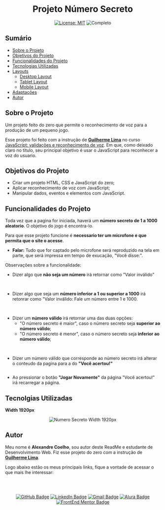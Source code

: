 <h1 align="center"> Projeto Número Secreto </h1>

<p align="center">  </p>

<div align="center">

  <a href="https://github.com/coelhoalexandre/projeto-alura-numero-secreto/blob/main/LICENSE" target="_blank"><img src="https://img.shields.io/badge/License-MIT-yellow.svg" alt="License: MIT"></a> <img src="https://img.shields.io/badge/Completo-lightgreen.svg" alt="Completo">

</div>

## Sumário

- [Sobre o Projeto](#sobre-o-projeto)
- [Objetivos do Projeto](#objetivos-do-projeto)
- [Funcionalidades do Projeto](#funcionalidades-do-projeto)
- [Tecnologias Utilizadas](#tecnolgias-utilizadas)
- [Layouts](#layouts)
  - [Desktop Layout](#desktop-layout)
  - [Tablet Layout](#tablet-layout)
  - [Mobile Layout](#mobile-layout)
- [Adaptações](#adaptações)
- [Autor](#autor)

## Sobre o Projeto

Um projeto feito do zero que permite o reconhecimento de voz para a produção de um pequeno jogo.

Esse projeto foi feito com a instrução de [**Guilherme Lima**](https://github.com/guilhermeonrails) no curso [JavaScript: validações e reconhecimento de voz](https://cursos.alura.com.br/course/javascript-validacoes-reconhecimento-voz). Em que, como deixado claro no titulo, seu principal objetivo é usar o JavaScript para reconhecer a voz do usuario.

## Objetivos do Projeto

- Criar um projeto HTML, CSS e JavaScript do zero;
- Aplicar reconhecimento de voz com JavaScript;
- Manipular dados, eventos e elementos com JavaScript.

## Funcionalidades do Projeto

Toda vez que a pagina for iniciada, haverá um **número secreto de 1 a 1000 aleatorio**. O objetivo do jogo é encontra-lo.

Para que esse projeto funcione é **necessario ter um microfone e que permita que o site o acesse**. 

- **Falar:** Tudo que for captado pelo microfone será reproduzido na tela em parte, que será impressa em tempo de exucação, "Você disse:".

Observações sobre a funcionalidade:

- Dizer algo que **não seja um número** irá retornar como "Valor inválido"
  
<div align="center">
  <img src="https://github.com/coelhoalexandre/projetos-alura/blob/main/imagens/numero-secreto-valor-invalido.jpg" alt="">
</div>

<br>

- Dizer algo que seja um **número inferior a 1 ou superior a 1000** irá retonrar como "Valor inválido: Fale um número entre 1 e 1000.
  
<div align="center">
  <img src="https://github.com/coelhoalexandre/projetos-alura/blob/main/imagens/numero-secreto-numero-invalido.jpg" alt="">
</div>

<br>

- Dizer um **número válido** irá retornar uma das duas opções:
  - "O número secreto é maior", caso o número secreto seja **superior ao número válido**;
  - "O número secreto é menor", caso o número secreto seja **inferior ao número válido**;

<div align="center">
  <img src="https://github.com/coelhoalexandre/projetos-alura/blob/main/imagens/numero-secreto-numero-maior.jpg" alt="">
</div>

<br>

- Dizer um número válido que corresponde ao número secreto irá alterar o conteudo da pagina para a do **"Você acertou!"**
  
<div align="center">
  <img src="https://github.com/coelhoalexandre/projetos-alura/blob/main/imagens/numero-secreto-voce-acertou.jpg" alt="">
</div>


- Ao pressionar o botão **"Jogar Novamente"** da página "Você acertou!" irá recarregar a página.
 
## Tecnolgias Utilizadas

**Width 1920px** <br>
<div align="center">
  <img src="https://github.com/coelhoalexandre/projetos-alura/blob/main/imagens/numero-secreto-1920px.jpg" alt="Numero Secreto Width 1920px">
</div>

## Autor
Meu nome é **Alexandre Coelho**, sou autor deste ReadMe e estudante de Desenvolvimento Web. Fiz esse projeto do zero com a instrução de [**Guilherme Lima**](https://github.com/guilhermeonrails).

Logo abaixo estão os meus principais links, fique a vontade de acessar o que mais lhe interessar:

<br>

<br>

<div align="center">

<a href = "https://github.com/coelhoalexandre"><img src="https://img.shields.io/badge/GitHub-%23333?style=for-the-badge&logo=github&logoColor=white" alt="GitHub Badge"></a>
<a href="https://www.linkedin.com/in/-coelhoalexandre/" target="_blank"><img src="https://img.shields.io/badge/-LinkedIn-%230077B5?style=for-the-badge&logo=linkedin&logoColor=white" alt="LinkedIn Badge"></a>
<a href = "mailto:alexandrecoelhocontato@gmail.com" target="_blank"><img src="https://img.shields.io/badge/-Gmail-critical?style=for-the-badge&logo=gmail&logoColor=white" target="_blank" alt="Gmail Badge"></a>
<a href = "https://cursos.alura.com.br/user/coelhoalexandre" target="_blank"><img src="https://img.shields.io/badge/Alura-0747a6?style=for-the-badge&logo=alura&logoColor=white" target="_blank" alt="Alura Badge"></a>
<a href = "https://www.frontendmentor.io/profile/coelhoalexandre" target="_blank"><img src="https://img.shields.io/badge/Frontend_Mentor-white?style=for-the-badge&logo=frontendmentor&logoColor=blue" alt="FrontEnd Mentor Badge">
